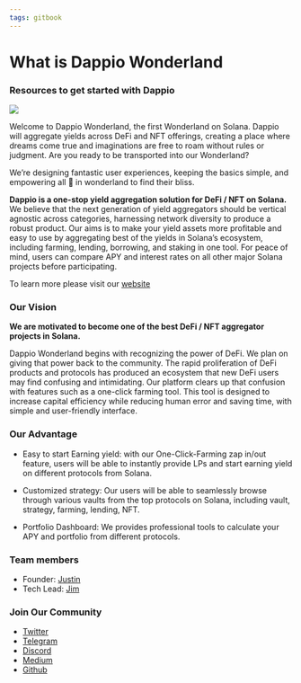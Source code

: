 ```yaml
---
tags: gitbook
---
```


# **What is Dappio Wonderland**


### Resources to get started with Dappio

![](https://hackmd.io/_uploads/SydWGifDc.jpg)


Welcome to Dappio Wonderland, the first Wonderland on Solana. Dappio will aggregate yields across DeFi and NFT offerings, creating a place where dreams come true and imaginations are free to roam without rules or judgment. Are you ready to be transported into our Wonderland?

We’re designing fantastic user experiences, keeping the basics simple, and empowering all 🐰 in wonderland to find their bliss.



**Dappio is a one-stop yield aggregation solution for DeFi / NFT on Solana.** We believe that the next generation of yield aggregators should be vertical agnostic across categories, harnessing network diversity to produce a robust product. Our aims is to make your yield assets more profitable and easy to use by aggregating best of the yields in Solana’s ecosystem, including farming, lending, borrowing, and staking in one tool. For peace of mind, users can compare APY and interest rates on all other major Solana projects before participating.

To learn more please visit our [website](https://dappio.xyz/ )



### Our Vision

**We are motivated to become one of the best DeFi / NFT aggregator projects in Solana.**

Dappio Wonderland begins with recognizing the power of DeFi. We plan on giving that power back to the community.
The rapid proliferation of DeFi products and protocols has produced an ecosystem that new DeFi users may find confusing and intimidating. Our platform clears up that confusion with features such as a one-click farming tool. This tool is designed to increase capital efficiency while reducing human error and saving time, with simple and user-friendly interface.


### Our Advantage

- Easy to start Earning yield: with our One-Click-Farming zap in/out feature, users will be able to instantly provide LPs and start earning yield on different protocols from Solana. 

- Customized strategy: Our users will be able to seamlessly browse through various vaults from the top protocols on Solana, including vault, strategy, farming, lending, NFT.

- Portfolio Dashboard: We provides professional tools to calculate your APY and portfolio from different protocols.

### Team members 
- Founder: [Justin](https://twitter.com/dappiokeeper )
- Tech Lead: [Jim ](https://twitter.com/ironaddicteddog)


### Join Our Community

- [Twitter](https://twitter.com/Dappio_)
- [Telegram](https://t.me/Dappio_wonderland)
- [Discord](https://discord.com/invite/ZsVcwV6D57)
- [Medium](https://medium.com/dappio-wonderland)
- [Github](https://github.com/DappioWonderland/solana)